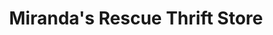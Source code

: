 ---
title: "Miranda's Rescue Thrift Store"
url: /fortuna/mirandas-rescue-thrift-store/
shop: charity
---